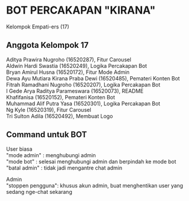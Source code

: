 # BOT PERCAKAPAN "KIRANA"
Kelompok Empati-ers (17)

## Anggota Kelompok 17
Aditya Prawira Nugroho              (16520287), Fitur Carousel</br>
Aldwin Hardi Swastia                (16520249), Logika Percakapan Bot</br>
Bryan Amirul Husna                  (16520172), Fitur Mode Admin</br>
Dewa Ayu Mutiara Kirana Praba Dewi  (16520485), Pemateri Konten Bot</br>
Fitrah Ramadhani Nugroho            (16520207), Logika Percakapan Bot</br>
I Gede Arya Raditya Parameswara     (16520073), README</br>
Khafifanisa                         (16520152), Pemateri Konten Bot</br>
Muhammad Alif Putra Yasa            (16520301), Logika Percakapan Bot</br>
Ng Kyle                             (16520319), Fitur Carousel</br>
Tri Sulton Adila                    (16520492), Membuat Logo</br>

## Command untuk BOT
User biasa </br>
"mode admin"	: menghubungi admin </br>
"mode bot" 		: selesai menghubungi admin dan berpindah ke mode bot </br>
"batal admin" 	: tidak jadi mengantre chat admin </br>


Admin<br/>
"stoppen pengguna": khusus akun admin, buat menghentikan user yang sedang nge-chat sekarang<br/>
